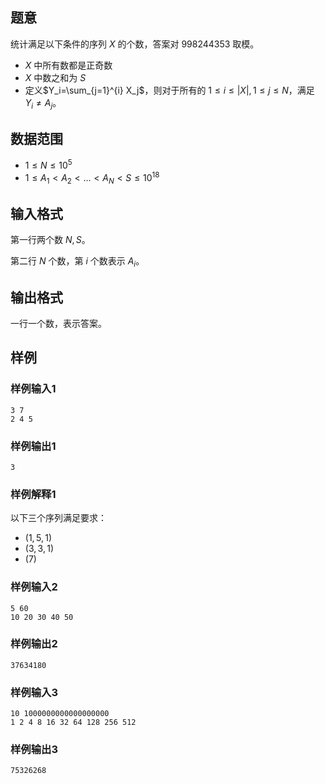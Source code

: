 ## 题意

统计满足以下条件的序列 $X$ 的个数，答案对 $998244353$ 取模。

-  $X$ 中所有数都是正奇数
- $X$ 中数之和为 $S$
- 定义$Y_i=\sum_{j=1}^{i} X_j$，则对于所有的 $1\le i\le |X|,1\le j\le N$，满足 $Y_i\ne A_j$。

##  数据范围

- $1\le N\le 10^5$
- $1\le A_1 < A_2 < ... < A_N < S \le 10^{18}$

##  输入格式

第一行两个数 $N,S$。

第二行 $N$ 个数，第 $i$ 个数表示 $A_i$。

##  输出格式

一行一个数，表示答案。

##  样例

###  样例输入1

```
3 7
2 4 5
```

###  样例输出1

```
3
```

###  样例解释1

以下三个序列满足要求：

- $(1,5,1)$
- $(3,3,1)$
- $(7)$

###  样例输入2

```
5 60
10 20 30 40 50
```

###  样例输出2

```
37634180
```

###  样例输入3

```
10 1000000000000000000
1 2 4 8 16 32 64 128 256 512
```

###  样例输出3

```
75326268
```